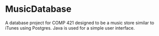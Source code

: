 # MusicDatabase

A database project for COMP 421 designed to be a music store similar to iTunes using Postgres. Java is used for a simple user interface.